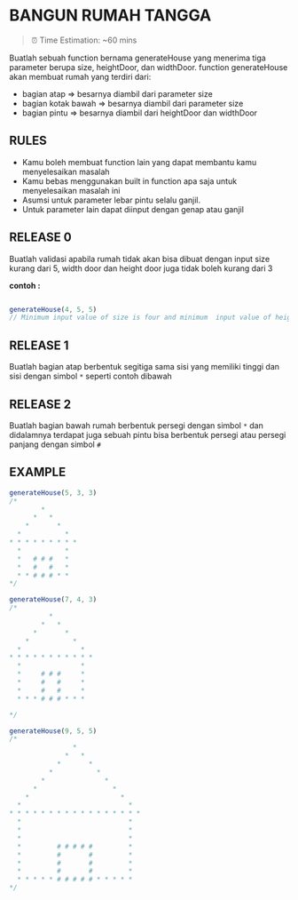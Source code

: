 # BANGUN RUMAH TANGGA #
> ⏰ Time Estimation: ~60 mins

Buatlah sebuah function bernama generateHouse yang menerima tiga parameter berupa size, heightDoor, dan widthDoor. function generateHouse akan membuat rumah yang terdiri dari:
  - bagian atap => besarnya diambil dari parameter size
  - bagian kotak bawah => besarnya diambil dari parameter size
  - bagian pintu => besarnya diambil dari heightDoor dan widthDoor

## RULES
  - Kamu boleh membuat function lain yang dapat membantu kamu menyelesaikan masalah
  - Kamu bebas menggunakan built in function apa saja untuk menyelesaikan masalah ini
  - Asumsi untuk parameter lebar pintu selalu ganjil.
  - Untuk parameter lain dapat diinput dengan genap atau ganjil

## RELEASE 0
Buatlah validasi apabila rumah tidak akan bisa dibuat dengan input size kurang dari 5, width door dan height door juga tidak boleh kurang dari 3

**contoh :**
```javascript

generateHouse(4, 5, 5)
// Minimum input value of size is four and minimum  input value of height and width of door are three
```

## RELEASE 1
  Buatlah bagian atap berbentuk segitiga sama sisi yang memiliki tinggi dan sisi dengan simbol `*` seperti contoh dibawah

## RELEASE 2
  Buatlah bagian bawah rumah berbentuk persegi dengan simbol `*` dan didalamnya terdapat juga sebuah pintu bisa berbentuk persegi atau persegi panjang  dengan simbol `#`

## EXAMPLE
```javascript
generateHouse(5, 3, 3)
/*
        *
      *   *
    *       *
  *           *
* * * * * * * * *
  *           *
  *   # # #   *
  *   #   #   *
  * * # # # * *
*/

generateHouse(7, 4, 3)
/*
          *
        *   *
      *       *
    *           *
  *               *
* * * * * * * * * * *
  *               *
  *     # # #     *
  *     #   #     *
  *     #   #     *
  * * * # # # * * *

*/

generateHouse(9, 5, 5)
/*
                *
              *   *
            *       *
          *           *
        *               *
      *                   *
    *                       *
  *                           *
* * * * * * * * * * * * * * * * *
  *                           *
  *                           *
  *                           *
  *         # # # # #         *
  *         #       #         *
  *         #       #         *
  *         #       #         *
  * * * * * # # # # # * * * * *
*/
```
